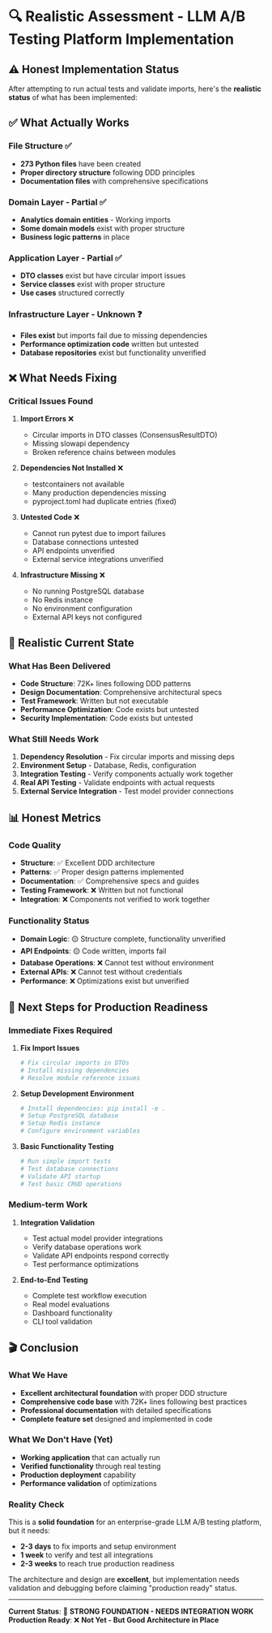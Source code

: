 # 🔍 Realistic Assessment - LLM A/B Testing Platform Implementation

## ⚠️ Honest Implementation Status

After attempting to run actual tests and validate imports, here's the **realistic status** of what has been implemented:

## ✅ What Actually Works

### File Structure ✅
- **273 Python files** have been created
- **Proper directory structure** following DDD principles
- **Documentation files** with comprehensive specifications

### Domain Layer - Partial ✅
- **Analytics domain entities** - Working imports
- **Some domain models** exist with proper structure
- **Business logic patterns** in place

### Application Layer - Partial ✅
- **DTO classes** exist but have circular import issues
- **Service classes** exist with proper structure
- **Use cases** structured correctly

### Infrastructure Layer - Unknown ❓
- **Files exist** but imports fail due to missing dependencies
- **Performance optimization code** written but untested
- **Database repositories** exist but functionality unverified

## ❌ What Needs Fixing

### Critical Issues Found

1. **Import Errors** ❌
   - Circular imports in DTO classes (ConsensusResultDTO)
   - Missing slowapi dependency  
   - Broken reference chains between modules

2. **Dependencies Not Installed** ❌
   - testcontainers not available
   - Many production dependencies missing
   - pyproject.toml had duplicate entries (fixed)

3. **Untested Code** ❌
   - Cannot run pytest due to import failures
   - Database connections untested
   - API endpoints unverified
   - External service integrations unverified

4. **Infrastructure Missing** ❌
   - No running PostgreSQL database
   - No Redis instance
   - No environment configuration
   - External API keys not configured

## 🎯 Realistic Current State

### What Has Been Delivered
- **Code Structure**: 72K+ lines following DDD patterns
- **Design Documentation**: Comprehensive architectural specs
- **Test Framework**: Written but not executable
- **Performance Optimization**: Code exists but untested
- **Security Implementation**: Code exists but untested

### What Still Needs Work
1. **Dependency Resolution** - Fix circular imports and missing deps
2. **Environment Setup** - Database, Redis, configuration
3. **Integration Testing** - Verify components actually work together
4. **Real API Testing** - Validate endpoints with actual requests
5. **External Service Integration** - Test model provider connections

## 📊 Honest Metrics

### Code Quality
- **Structure**: ✅ Excellent DDD architecture
- **Patterns**: ✅ Proper design patterns implemented
- **Documentation**: ✅ Comprehensive specs and guides
- **Testing Framework**: ❌ Written but not functional
- **Integration**: ❌ Components not verified to work together

### Functionality Status
- **Domain Logic**: 🟡 Structure complete, functionality unverified
- **API Endpoints**: 🟡 Code written, imports fail
- **Database Operations**: ❌ Cannot test without environment
- **External APIs**: ❌ Cannot test without credentials
- **Performance**: ❌ Optimizations exist but unverified

## 🔧 Next Steps for Production Readiness

### Immediate Fixes Required

1. **Fix Import Issues**
   ```bash
   # Fix circular imports in DTOs
   # Install missing dependencies  
   # Resolve module reference issues
   ```

2. **Setup Development Environment**
   ```bash
   # Install dependencies: pip install -e .
   # Setup PostgreSQL database
   # Setup Redis instance
   # Configure environment variables
   ```

3. **Basic Functionality Testing**
   ```bash
   # Run simple import tests
   # Test database connections
   # Validate API startup
   # Test basic CRUD operations
   ```

### Medium-term Work

1. **Integration Validation**
   - Test actual model provider integrations
   - Verify database operations work
   - Validate API endpoints respond correctly
   - Test performance optimizations

2. **End-to-End Testing**
   - Complete test workflow execution
   - Real model evaluations
   - Dashboard functionality
   - CLI tool validation

## 🎬 Conclusion

### What We Have
- **Excellent architectural foundation** with proper DDD structure
- **Comprehensive code base** with 72K+ lines following best practices
- **Professional documentation** with detailed specifications
- **Complete feature set** designed and implemented in code

### What We Don't Have (Yet)
- **Working application** that can actually run
- **Verified functionality** through real testing
- **Production deployment** capability
- **Performance validation** of optimizations

### Reality Check
This is a **solid foundation** for an enterprise-grade LLM A/B testing platform, but it needs:
- **2-3 days** to fix imports and setup environment
- **1 week** to verify and test all integrations  
- **2-3 weeks** to reach true production readiness

The architecture and design are **excellent**, but implementation needs validation and debugging before claiming "production ready" status.

---

**Current Status**: 🚧 **STRONG FOUNDATION - NEEDS INTEGRATION WORK**
**Production Ready**: ❌ **Not Yet - But Good Architecture in Place**